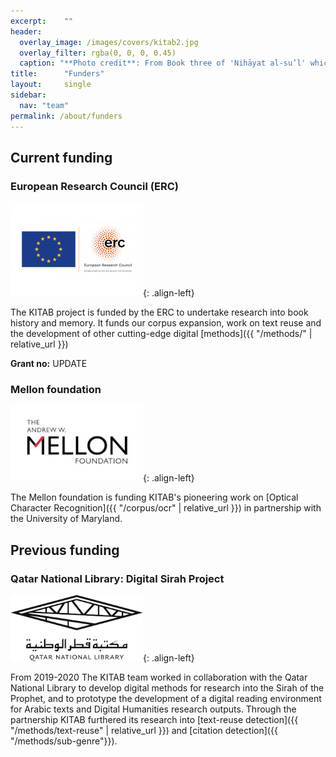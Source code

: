 ```yaml
---
excerpt:	""
header:
  overlay_image: /images/covers/kitab2.jpg
  overlay_filter: rgba(0, 0, 0, 0.45)
  caption: "**Photo credit**: From Book three of 'Nihāyat al-su’l' which gives instructions on using lances. Dated 773/1371 (Add. MS. 18866, f. 113r)"
title:		"Funders"
layout:		single
sidebar:
  nav: "team"
permalink: /about/funders
---
```


## Current funding

### European Research Council (ERC)
[![ERC](/images/funders/LOGO_ERC-FLAG_EU_.jpg)](https://erc.europa.eu/){: .align-left}

The KITAB project is funded by the ERC to undertake research into book history and memory. It funds our corpus expansion, work on text reuse and the development of other cutting-edge digital [methods]({{ "/methods/" | relative_url }})

**Grant no:** UPDATE

### Mellon foundation
[![Mellon](/images/funders/The-Andrew-W.-Mellon-Foundation.jpeg)](https://mellon.org/){: .align-left}

The Mellon foundation is funding KITAB's pioneering work on [Optical Character Recognition]({{ "/corpus/ocr" | relative_url }}) in partnership with the University of Maryland.

## Previous funding

### Qatar National Library: Digital Sirah Project
[![QNL](/images/funders/QNL_logo.png)](https://qnl.qa/){: .align-left}

From 2019-2020 The KITAB team worked in collaboration with the Qatar National Library to develop digital methods for research into the Sirah of the Prophet, and to prototype the development of a digital reading environment for Arabic texts and Digital Humanities research outputs. Through the partnership KITAB furthered its research into [text-reuse detection]({{ "/methods/text-reuse" | relative_url }}) and [citation detection]({{ "/methods/sub-genre"}}). 